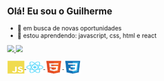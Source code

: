 ## Olá! Eu sou o Guilherme
- 🔭 em busca de novas oportunidades
- 🌱 estou aprendendo: javascript, css, html e react
<div align = "centro">
  <a href="https://github.com/guilhermepg21">
  <img height="180em" src="https://github-readme-stats.vercel.app/api?username=guilhermepg21&show_icons=true&theme=dracula&include_all_commits=true&count_private=true"/>
  <img height="180em" src="https://github-readme-stats.vercel.app/api/top-langs/?username=guilhermepg21&layout=compact&langs_count=7&theme=dracula"/>
</div>
<div style = 'display: inlin_block'><br>
  <img align="center" alt="gui-Js" height="30" width="40" src="https://raw.githubusercontent.com/devicons/devicon/master/icons/javascript/javascript-plain.svg">
<img align="center" alt="gui-React" height="30" width="40" src="https://raw.githubusercontent.com/devicons/devicon/master/icons/react/react-original.svg">
  <img align="center" alt="gui-HTML" height="30" width="40" src="https://raw.githubusercontent.com/devicons/devicon/master/icons/html5/html5-original.svg">
  <img align="center" alt="Gui-CSS" height="30" width="40" src="https://raw.githubusercontent.com/devicons/devicon/master/icons/css3/css3-original.svg">
</div>
  
  ##
